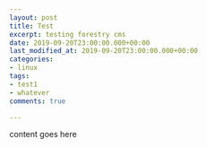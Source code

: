 ```yaml
---
layout: post
title: Test
excerpt: testing forestry cms
date: 2019-09-20T23:00:00.000+00:00
last_modified_at: 2019-09-20T23:00:00.000+00:00
categories:
- linux
tags:
- test1
- whatever
comments: true

---
```

content goes here